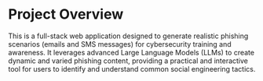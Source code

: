 <h1>Project Overview</h1>

<p>This is a full-stack web application designed to generate realistic phishing scenarios (emails and SMS messages) for cybersecurity training and awareness. It leverages advanced Large Language Models (LLMs) to create dynamic and varied phishing content, providing a practical and interactive tool for users to identify and understand common social engineering tactics.<p/>
